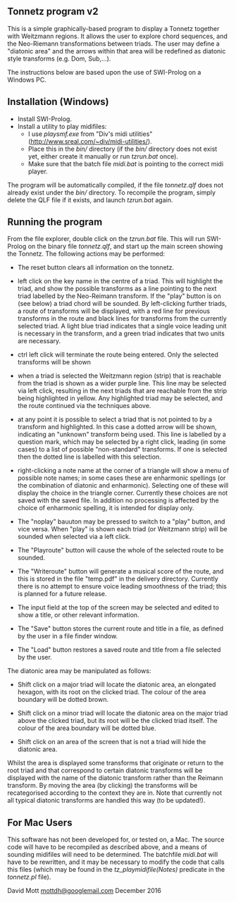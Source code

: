 Tonnetz program v2
------------------

This is a simple graphically-based program to display a Tonnetz together with Weitzmann regions.
It allows the user to explore chord sequences, and the Neo-Riemann transformations between triads.
The user may define a "diatonic area" and the arrows within that area will be redefined as diatonic style transforms (e.g. Dom, Sub,...).

The instructions below are based upon the use of SWI-Prolog on a Windows PC. 

Installation (Windows)
----------------------

 - Install SWI-Prolog.
 - Install a utility to play midifiles:
   - I use _playsmf.exe_ from "Div's midi utilities" (http://www.sreal.com/~div/midi-utilities/). 
   - Place this in the _bin/_ directory (if the _bin/_ directory does not exist yet, either create it manually or run _tzrun.bat_ once).
   - Make sure that the batch file _midi.bat_ is pointing to the correct midi player.

The program will be automatically compiled, if the file _tonnetz.qlf_ does not already exist under the _bin/_ directory.
To recompile the program, simply delete the QLF file if it exists, and launch _tzrun.bat_ again.

Running the program
-------------------

From the file explorer, double click on the _tzrun.bat_ file. This will run SWI-Prolog on the binary file _tonnetz.qlf_, and start up the main screen showing the Tonnetz. The following actions may be performed:

 - The reset button clears all information on the tonnetz.

 - left click on the key name in the centre of a triad. This will highlight the triad, and show the possible transforms as a line pointing to the next triad labelled by the Neo-Reimann transform. If the "play" button is on (see below) a triad chord will be sounded. By left-clicking further triads, a route of transforms will be displayed, with a red line for previous transforms in the route and black lines for transforms from the currently selected triad. A light blue triad indicates that a single voice leading unit is necessary in the transform, and a green triad indicates that two units are necessary.

 - ctrl left click will terminate the route being entered. Only the selected transforms will be shown

 - when a triad is selected the Weitzmann region (strip) that is reachable from the triad is shown as a wider purple line. This line may be selected via left click, resulting in the next triads that are reachable from the strip being highlighted in yellow. Any highlighted triad may be selected, and the route continued via the techniques above.

 - at any point it is possible to select a triad that is not pointed to by a transform and highlighted. In this case a dotted arrow will be shown, indicating an "unknown" transform being used. This line is labelled by a question mark, which may be selected by a right click, leading (in some cases) to a list of possible "non-standard" transforms. If one is selected then the dotted line is labelled with this selection.

 - right-clicking a note name at the corner of a triangle will show a menu of possible note names; in some cases these are enharmonic spellings (or the combination of diatonic and enharmonic). Selecting one of these will display the choice in the triangle corner. Currently these choices are not saved with the saved file. In addition no processing is affected by the choice of enharmonic spelling, it is intended for display only.

 - The "noplay" bauuton may be pressed to switch to a "play" button, and vice versa. When "play" is shown each triad (or Weitzmann strip) will be sounded when selected via a left click.

 - The "Playroute" button will cause the whole of the selected route to be sounded. 

 - The "Writeroute" button will generate a musical score of the route, and this is stored in the file "temp.pdf" in the delivery directory. Currently there is no attempt to ensure voice leading smoothness of the triad; this is planned for a future release.

 - The input field at the top of the screen may be selected and edited to show a title, or other relevant information.

 - The "Save" button stores the current route and title in a file, as defined by the user in a file finder window.

 - The "Load" button restores a saved route and title from a file selected by the user.

The diatonic area may be manipulated as follows:

 - Shift click on a major triad will locate the diatonic area, an elongated hexagon, with its root on the clicked triad. The colour of the area boundary will be dotted brown.

 - Shift click on a minor triad will locate the diatonic area on the major triad above the clicked triad, but its root will be the clicked triad itself. The colour of the area boundary will be dotted blue.

 - Shift click on an area of the screen that is not a triad will hide the diatonic area.

Whilst the area is displayed some transforms that originate or return to the root triad and that correspond to certain diatonic transforms will be displayed with the name of the diatonic transform rather than the Reimann transform. By moving the area (by clicking) the transforms will be recategorised according to the context they are in. Note that currently not all typical diatonic transforms are handled this way (to be updated!). 

For Mac Users
-------------

This software has not been developed for, or tested on, a Mac. The source code will have to be recompiled as described above, and a means of sounding midifiles will need to be determined. The batchfile _midi.bat_ will have to be rewritten, and it may be necessary to modify the code that calls this files (which may be found in the _tz_playmidifile(Notes)_ predicate in the _tonnetz.pl_ file).

David Mott
mottdh@googlemail.com
December 2016
